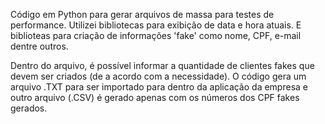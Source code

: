 Código em Python para gerar arquivos de massa para testes de performance.
Utilizei bibliotecas para exibição de data e hora atuais. E biblioteas para criação de informações 'fake' como nome, CPF, e-mail dentre outros.

Dentro do arquivo, é possível informar a quantidade de clientes fakes que devem ser criados (de a acordo com a necessidade).
O código gera um arquivo .TXT para ser importado para dentro da aplicação da empresa e outro arquivo (.CSV) é gerado apenas com os números dos CPF fakes gerados.
